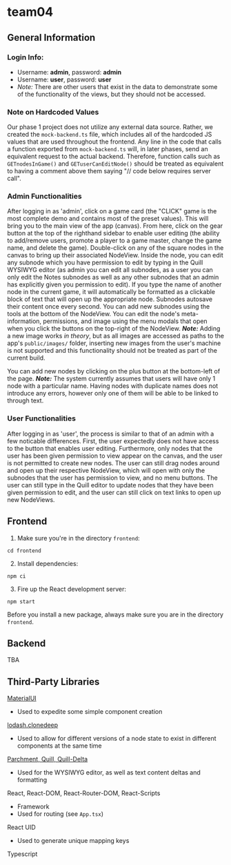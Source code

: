 # team04

## General Information

### Login Info:
- Username: **admin**, password: **admin**
- Username: **user**, password: **user**
- *Note:* There are other users that exist in the data to demonstrate some of the functionality of the views, but they should not be accessed.

### Note on Hardcoded Values
Our phase 1 project does not utilize any external data source. Rather, we created the `mock-backend.ts` file, which includes all of the hardcoded JS values that are used throughout the frontend. Any line in the code that calls a function exported from `mock-backend.ts` will, in later phases, send an equivalent request to the actual backend. Therefore, function calls such as `GETnodesInGame()` and `GETuserCanEditNode()` should be treated as equivalent to having a comment above them saying "// code below requires server call".

### Admin Functionalities
After logging in as 'admin', click on a game card (the "CLICK" game is the most complete demo and contains most of the preset values). This will bring you to the main view of the app (canvas). From here, click on the gear button at the top of the righthand sidebar to enable user editing (the ability to add/remove users, promote a player to a game master, change the game name, and delete the game). Double-click on any of the square nodes in the canvas to bring up their associated NodeView. Inside the node, you can edit any subnode which you have permission to edit by typing in the Quill WYSIWYG editor (as admin you can edit all subnodes, as a user you can only edit the Notes subnodes as well as any other subnodes that an admin has explicitly given you permission to edit). If you type the name of another node in the current game, it will automatically be formatted as a clickable block of text that will open up the appropriate node. Subnodes autosave their content once every second. You can add new subnodes using the tools at the bottom of the NodeView. You can edit the node's meta-information, permissions, and image using the menu modals that open when you click the buttons on the top-right of the NodeView. ***Note:*** Adding a new image works *in theory*, but as all images are accessed as paths to the app's `public/images/` folder, inserting new images from the user's machine is not supported and this functionality should not be treated as part of the current build.

You can add new nodes by clicking on the plus button at the bottom-left of the page. ***Note:*** The system currently assumes that users will have only 1 node with a particular name. Having nodes with duplicate names does not introduce any errors, however only one of them will be able to be linked to through text.

### User Functionalities
After logging in as 'user', the process is similar to that of an admin with a few noticable differences. First, the user expectedly does not have access to the button that enables user editing. Furthermore, only nodes that the user has been given permission to view appear on the canvas, and the user is not permitted to create new nodes. The user can still drag nodes around and open up their respective NodeView, which will open with only the subnodes that the user has permission to view, and no menu buttons. The user can still type in the Quill editor to update nodes that they have been given permission to edit, and the user can still click on text links to open up new NodeViews.

## Frontend

1. Make sure you're in the directory `frontend`:

```
cd frontend
```

2. Install dependencies:

```
npm ci
```

3. Fire up the React development server:

```
npm start
```

Before you install a new package, always make sure you are in the directory `frontend`.

## Backend

TBA

## Third-Party Libraries

[MaterialUI](https://mui.com/)
- Used to expedite some simple component creation

[lodash.clonedeep](https://www.npmjs.com/package/lodash.clonedeep)
- Used to allow for different versions of a node state to exist in different components at the same time

[Parchment, Quill, Quill-Delta](https://quilljs.com/)
- Used for the WYSIWYG editor, as well as text content deltas and formatting

React, React-DOM, React-Router-DOM, React-Scripts
- Framework
- Used for routing (see `App.tsx`)

React UID
- Used to generate unique mapping keys

Typescript
